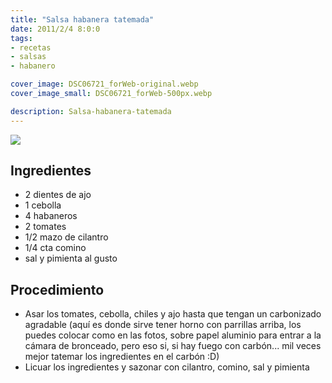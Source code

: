 ```yaml
---
title: "Salsa habanera tatemada"
date: 2011/2/4 8:0:0
tags:
- recetas
- salsas
- habanero

cover_image: DSC06721_forWeb-original.webp
cover_image_small: DSC06721_forWeb-500px.webp

description: Salsa-habanera-tatemada
---
```



[![](DSC06721_forWeb-800px.webp)](DSC06721_forWeb-original.webp)
<!-- [![](DSC06722_forWeb-800px.webp)](DSC06722_forWeb-original.webp) -->

## Ingredientes

* 2 dientes de ajo
* 1 cebolla
* 4 habaneros
* 2 tomates
* 1/2 mazo de cilantro
* 1/4 cta comino
* sal y pimienta al gusto



## Procedimiento

*   Asar los tomates, cebolla, chiles y ajo hasta que tengan un carbonizado agradable (aquí es donde sirve tener horno con parrillas arriba, los puedes colocar como en las fotos, sobre papel aluminio para entrar a la cámara de bronceado, pero eso si, si hay fuego con carbón... mil veces mejor tatemar los ingredientes en el carbón :D)
*   Licuar los ingredientes y sazonar con cilantro, comino, sal y pimienta
